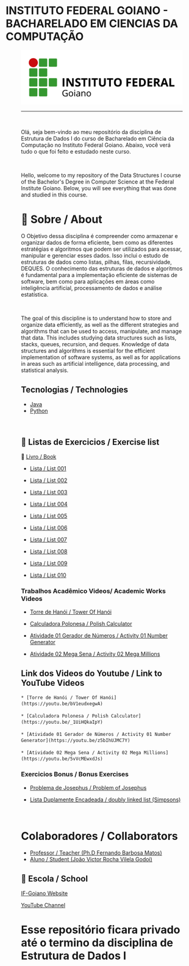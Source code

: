# INSTITUTO FEDERAL GOIANO - BACHARELADO EM CIENCIAS DA COMPUTAÇÃO
<figure>

  <img src="logo IF-Goiano.png" alt="IF-Goiano logo">

---

<br>
  
Olá, seja bem-vindo ao meu repositório da disciplina de Estrutura de Dados I do curso de Bacharelado em Ciência da Computação no Instituto Federal Goiano. Abaixo, você verá tudo o que foi feito e estudado neste curso.
  

<br>

  
Hello, welcome to my repository of the Data Structures I course of the Bachelor's Degree in Computer Science at the Federal Institute Goiano. Below, you will see everything that was done and studied in this course.


# :rocket: Sobre / About

O Objetivo dessa disciplina é compreender como armazenar e organizar dados de forma eficiente, bem como as
diferentes estratégias e algoritmos que podem ser utilizados para acessar, manipular e gerenciar esses dados. Isso
inclui o estudo de estruturas de dados como listas, pilhas, filas, recursividade, DEQUES. O conhecimento das
estruturas de dados e algoritmos é fundamental para a implementação eficiente de sistemas de software, bem
como para aplicações em áreas como inteligência artificial, processamento de dados e análise estatística.

<br>

The goal of this discipline is to understand how to store and organize data efficiently, as well as the different strategies and algorithms that can be used to access, manipulate, and manage that data. This includes studying data structures such as lists, stacks, queues, recursion, and deques. Knowledge of data structures and algorithms is essential for the efficient implementation of software systems, as well as for applications in areas such as artificial intelligence, data processing, and statistical analysis.


## Tecnologias / Technologies

* [Java](https://www.java.com/pt-BR/)
* [Python](https://www.python.org/)


<br>

## :memo: Listas de Exercicios / Exercise list

:closed_book: [Livro / Book](https://www.academia.edu/40204594/Algoritmos_Anita_Lopes_e_Guto_Garcia)
  
  * [Lista / List 001](https://github.com/Joao-Victor-RVG/IF-Goiano-ED1/tree/main/Exercises/Lists/Lista%20001)
  
  * [Lista / List 002](https://github.com/Joao-Victor-RVG/IF-Goiano-ED1/tree/main/Exercises/Lists/Lista%20002)
  
  * [Lista / List 003](https://github.com/Joao-Victor-RVG/IF-Goiano-ED1/tree/main/Exercises/Lists/Lista%20003)
  
  * [Lista / List 004](https://github.com/Joao-Victor-RVG/IF-Goiano-ED1/tree/main/Exercises/Lists/Lista%20004)
  
  * [Lista / List 005](https://github.com/Joao-Victor-RVG/IF-Goiano-ED1/tree/main/Exercises/Lists/Lista%20005)
  
  * [Lista / List 006](https://github.com/Joao-Victor-RVG/IF-Goiano-ED1/tree/main/Exercises/Lists/Lista%20006)
  
  * [Lista / List 007](https://github.com/Joao-Victor-RVG/IF-Goiano-ED1/tree/main/Exercises/Lists/Lista%20007)

  * [Lista / List 008](https://github.com/Joao-Victor-RVG/IF-Goiano-ED1/tree/main/Exercises/Lists/Lista%20008)

  * [Lista / List 009](https://github.com/Joao-Victor-RVG/IF-Goiano-ED1/tree/main/Exercises/Lists/Lista%20009)

  * [Lista / List 010](https://github.com/Joao-Victor-RVG/IF-Goiano-ED1/tree/main/Exercises/Lists/Lista%20010)

 

### Trabalhos Acadêmico Videos/ Academic Works Videos
  
  * [Torre de Hanói / Tower Of Hanói](https://github.com/Joao-Victor-RVG/IF-Goiano-ED1/tree/main/Exercises/Videos/Tower%20of%20Hanoi)
  
  * [Calculadora Polonesa / Polish Calculator](https://github.com/Joao-Victor-RVG/IF-Goiano-ED1/tree/main/Exercises/Videos/Calculator)

  * [Atividade 01 Gerador de Números / Activity 01 Number Generator](https://github.com/Joao-Victor-RVG/IF-Goiano-ED1/tree/main/Exercises/Videos/Video%2003)

  * [Atividade 02 Mega Sena / Activity 02 Mega Millions](https://github.com/Joao-Victor-RVG/IF-Goiano-ED1/tree/main/Exercises/Videos/Video%2004)

## Link dos Videos do Youtube / Link to YouTube Videos

    * [Torre de Hanói / Tower Of Hanói](https://youtu.be/bV1eudxegwA)

    * [Calculadora Polonesa / Polish Calculator](https://youtu.be/_1UiHQkaIpY)

    * [Atividade 01 Gerador de Números / Activity 01 Number Generator](https://youtu.be/z5bIhUJMC7Y)

    * [Atividade 02 Mega Sena / Activity 02 Mega Millions](https://youtu.be/5vVcMEwxdJs)


### Exercicios Bonus / Bonus Exercises 
  
  * [Problema de Josephus / Problem of Josephus](https://github.com/Joao-Victor-RVG/IF-Goiano-ED1/tree/main/Exercises/Bonus%20Exercises/Josephus%20Problem)
  
  * [Lista Duplamente Encadeada / doubly linked list (Simpsons)](https://github.com/Joao-Victor-RVG/IF-Goiano-ED1/tree/main/Exercises/Bonus%20Exercises/Simpsons)


<br>

# Colaboradores / Collaborators

  * [Professor / Teacher (Ph.D Fernando Barbosa Matos)](https://github.com/N077urno)
  * [Aluno / Student (João Victor Rocha Vilela Godoi)](https://github.com/Joao-Victor-RVG)
  
## 🏫 Escola / School 

[IF-Goiano Website](https://ifgoiano.edu.br/home/index.php)

[YouTube Channel](https://www.youtube.com/user/ifgoiano)

# Esse repositório ficara privado até o termino da disciplina de Estrutura de Dados I
